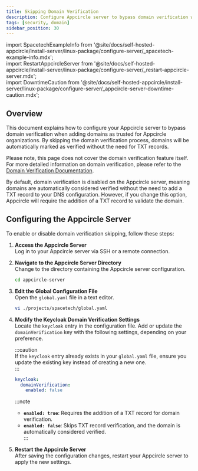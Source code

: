 ```yaml
---
title: Skipping Domain Verification  
description: Configure Appcircle server to bypass domain verification when adding domains to an organization.  
tags: [security, domain]  
sidebar_position: 30  
---
```


import SpacetechExampleInfo from '@site/docs/self-hosted-appcircle/install-server/linux-package/configure-server/_spacetech-example-info.mdx';  
import RestartAppcircleServer from '@site/docs/self-hosted-appcircle/install-server/linux-package/configure-server/_restart-appcircle-server.mdx';  
import DowntimeCaution from '@site/docs/self-hosted-appcircle/install-server/linux-package/configure-server/_appcircle-server-downtime-caution.mdx';  

## Overview

This document explains how to configure your Appcircle server to bypass domain verification when adding domains as trusted for Appcircle organizations. By skipping the domain verification process, domains will be automatically marked as verified without the need for TXT records.

Please note, this page does not cover the domain verification feature itself. For more detailed information on domain verification, please refer to the [Domain Verification Documentation](/account/my-organization/security/domain-verification/index.md).

By default, domain verification is disabled on the Appcircle server, meaning domains are automatically considered verified without the need to add a TXT record to your DNS configuration. 
However, if you change this option, Appcircle will require the addition of a TXT record to validate the domain.

## Configuring the Appcircle Server

To enable or disable domain verification skipping, follow these steps:

<DowntimeCaution />

1. **Access the Appcircle Server**  
   Log in to your Appcircle server via SSH or a remote connection.

2. **Navigate to the Appcircle Server Directory**  
   Change to the directory containing the Appcircle server configuration.

   ```bash
   cd appcircle-server
   ```

3. **Edit the Global Configuration File**  
   Open the `global.yaml` file in a text editor.

   <SpacetechExampleInfo />

   ```bash
   vi ./projects/spacetech/global.yaml
   ```

4. **Modify the Keycloak Domain Verification Settings**  
   Locate the `keycloak` entry in the configuration file. Add or update the `domainVerification` key with the following settings, depending on your preference.

   :::caution  
   If the `keycloak` entry already exists in your `global.yaml` file, ensure you update the existing key instead of creating a new one.  
   :::

   ```yaml
   keycloak:
     domainVerification:
       enabled: false
   ```

   :::note  
   - **`enabled: true`**: Requires the addition of a TXT record for domain verification.  
   - **`enabled: false`**: Skips TXT record verification, and the domain is automatically considered verified.  
   :::

5. **Restart the Appcircle Server**  
   After saving the configuration changes, restart your Appcircle server to apply the new settings.

   <RestartAppcircleServer />
